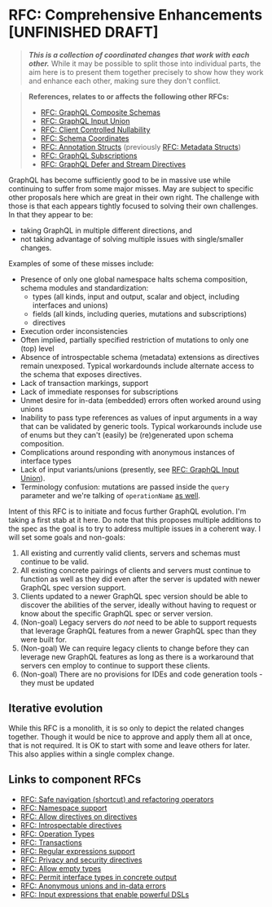 # RFC: Comprehensive Enhancements [UNFINISHED DRAFT]

> ***This is a collection of coordinated changes that work with each other.***
> While it may be possible to split those into individual parts, the aim here
> is to present them together precisely to show how they work and enhance each
> other, making sure they don't conflict.

> **References, relates to or affects the following other RFCs:**
>
> - [RFC: GraphQL Composite Schemas](CompositeSchemas.md)
> - [RFC: GraphQL Input Union](InputUnion.md)
> - [RFC: Client Controlled Nullability](ClientControlledNullability.md)
> - [RFC: Schema Coordinates](SchemaCoordinates.md)
> - [RFC: Annotation Structs](AnnotationStructs.md) (previously [RFC: Metadata Structs](MetadataStructs.md))
> - [RFC: GraphQL Subscriptions](Subscriptions.md)
> - [RFC: GraphQL Defer and Stream Directives](DeferStream.md)


GraphQL has become sufficiently good to be in massive use while continuing to suffer from some major misses. May are subject to specific other proposals here which are great in their own right. The challenge with those is that each appears tightly focused to solving their own challenges. In that they appear to be:

- taking GraphQL in multiple different directions, and
- not taking advantage of solving multiple issues with single/smaller changes.

Examples of some of these misses include:

- Presence of only one global namespace halts schema composition, schema modules and standardization:
  - types (all kinds, input and output, scalar and object, including interfaces and unions)
  - fields (all kinds, including queries, mutations and subscriptions)
  - directives
- Execution order inconsistencies
- Often implied, partially specified restriction of mutations to only one (top) level
- Absence of introspectable schema (metadata) extensions as directives remain unexposed. Typical workardounds include alternate access to the schema that exposes directives.
- Lack of transaction markings, support
- Lack of immediate responses for subscriptions
- Unmet desire for in-data (embedded) errors often worked around using unions
- Inability to pass type references as values of input arguments in a way that can be validated by generic tools. Typical workarounds include use of enums but they can't (easily) be (re)generated upon schema composition.
- Complications around responding with anonymous instances of interface types
- Lack of input variants/unions (presently, see [RFC: GraphQL Input Union](InputUnion.md)).
- Terminology confusion: mutations are passed inside the `query` parameter and we're talking of `operationName` [as well](https://graphql.org/learn/serving-over-http/#post-request).

Intent of this RFC is to initiate and focus further GraphQL evolution. I'm taking a first stab at it here. Do note that this proposes multiple additions to the spec as the goal is to try to address multiple issues in a coherent way. I will set some goals and non-goals:

1. All existing and currently valid clients, servers and schemas must continue to be valid.
2. All existing concrete pairings of clients and servers must continue to function as well as they did even after the server is updated with newer GraphQL spec version support.
3. Clients updated to a newer GraphQL spec version should be able to discover the abilities of the server, ideally without having to request or know about the specific GraphQL spec or server version.
4. (Non-goal) Legacy servers do *not* need to be able to support requests that leverage GraphQL features from a newer GraphQL spec than they were built for.
5. (Non-goal) We can require legacy clients to change before they can leverage new GraphQL features as long as there is a workaround that servers cen employ to continue to support these clients.
6. (Non-goal) There are no provisions for IDEs and code generation tools - they must be updated 

## Iterative evolution

While this RFC is a monolith, it is so only to depict the related changes together. Though it would be nice to approve and apply them all at once, that is not required. It is OK to start with some and leave others for later. This also applies within a single complex change.

## Links to component RFCs

- [RFC: Safe navigation (shortcut) and refactoring operators](SafeNavigationAndRefactoring.md)
- [RFC: Namespace support](Namespacing.md)
- [RFC: Allow directives on directives](DirectivesOnDirectives.md)
- [RFC: Introspectable directives](IntrospectableDirectives.md)
- [RFC: Operation Types](OperationTypes.md)
- [RFC: Transactions](Transactions.md)
- [RFC: Regular expressions support](RegularExpressions.md)
- [RFC: Privacy and security directives](SecurityDirectives.md)
- [RFC: Allow empty types](EmptyTypes.md)
- [RFC: Permit interface types in concrete output](InterfacesInOutput.md)
- [RFC: Anonymous unions and in-data errors](UnionsWithErrors.md)
- [RFC: Input expressions that enable powerful DSLs](InputExpressions.md)

